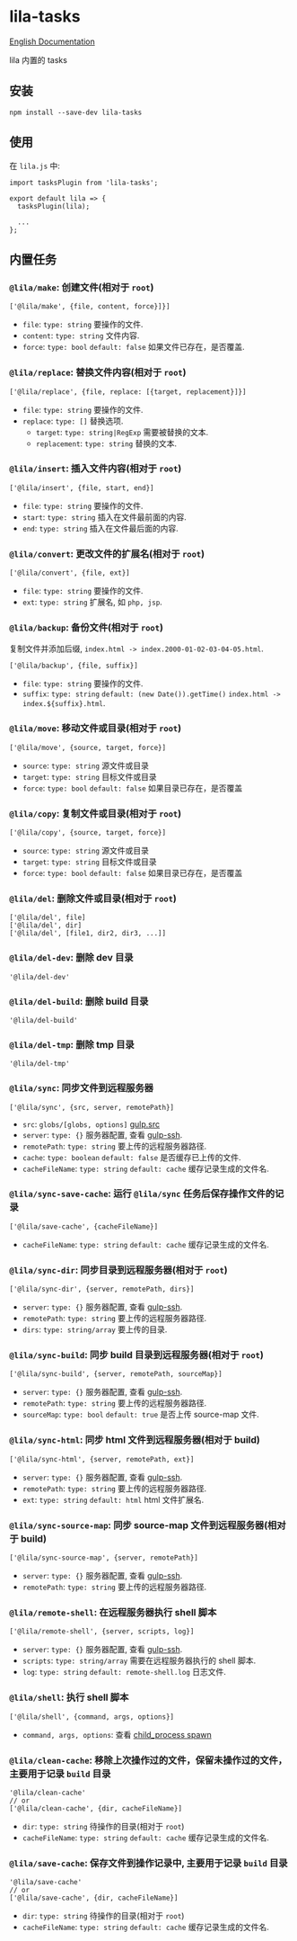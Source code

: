 # lila-tasks

[English Documentation](./README.en.md)

lila 内置的 tasks

## 安装

```
npm install --save-dev lila-tasks
```

## 使用

在 `lila.js` 中:

```
import tasksPlugin from 'lila-tasks';

export default lila => {
  tasksPlugin(lila);

  ...
};
```

## 内置任务

### `@lila/make`: 创建文件(相对于 `root`)

```
['@lila/make', {file, content, force}]}]
```

- `file`: `type: string` 要操作的文件.
- `content`: `type: string` 文件内容.
- `force`: `type: bool` `default: false` 如果文件已存在，是否覆盖.

### `@lila/replace`: 替换文件内容(相对于 `root`)

```
['@lila/replace', {file, replace: [{target, replacement}]}]
```

- `file`: `type: string` 要操作的文件.
- `replace`: `type: []` 替换选项.
  - `target`: `type: string|RegExp` 需要被替换的文本.
  - `replacement`: `type: string` 替换的文本.

### `@lila/insert`: 插入文件内容(相对于 `root`)

```
['@lila/insert', {file, start, end}]
```

- `file`: `type: string` 要操作的文件.
- `start`: `type: string` 插入在文件最前面的内容.
- `end`: `type: string` 插入在文件最后面的内容.

### `@lila/convert`: 更改文件的扩展名(相对于 `root`)

```
['@lila/convert', {file, ext}]
```

- `file`: `type: string` 要操作的文件.
- `ext`: `type: string` 扩展名, 如 `php, jsp`.

### `@lila/backup`: 备份文件(相对于 `root`)

复制文件并添加后缀, `index.html -> index.2000-01-02-03-04-05.html`.

```
['@lila/backup', {file, suffix}]
```

- `file`: `type: string` 要操作的文件.
- `suffix`: `type: string` `default: (new Date()).getTime()` `index.html -> index.${suffix}.html`.

### `@lila/move`: 移动文件或目录(相对于 `root`)

```
['@lila/move', {source, target, force}]
```

- `source`: `type: string` 源文件或目录
- `target`: `type: string` 目标文件或目录
- `force`: `type: bool` `default: false` 如果目录已存在，是否覆盖

### `@lila/copy`: 复制文件或目录(相对于 `root`)

```
['@lila/copy', {source, target, force}]
```

- `source`: `type: string` 源文件或目录
- `target`: `type: string` 目标文件或目录
- `force`: `type: bool` `default: false` 如果目录已存在，是否覆盖

### `@lila/del`: 删除文件或目录(相对于 `root`)

```
['@lila/del', file]
['@lila/del', dir]
['@lila/del', [file1, dir2, dir3, ...]]
```

### `@lila/del-dev`: 删除 dev 目录

```
'@lila/del-dev'
```

### `@lila/del-build`: 删除 build 目录

```
'@lila/del-build'
```

### `@lila/del-tmp`: 删除 tmp 目录

```
'@lila/del-tmp'
```

### `@lila/sync`: 同步文件到远程服务器

```
['@lila/sync', {src, server, remotePath}]
```

- `src`: `globs/[globs, options]` [gulp.src](https://gulpjs.com/docs/en/api/src)
- `server`: `type: {}` 服务器配置, 查看 [gulp-ssh](https://github.com/teambition/gulp-ssh).
- `remotePath`: `type: string` 要上传的远程服务器路径.
- `cache`: `type: boolean` `default: false` 是否缓存已上传的文件.
- `cacheFileName`: `type: string` `default: cache` 缓存记录生成的文件名.

### `@lila/sync-save-cache`: 运行 `@lila/sync` 任务后保存操作文件的记录

```
['@lila/save-cache', {cacheFileName}]
```

- `cacheFileName`: `type: string` `default: cache` 缓存记录生成的文件名.

### `@lila/sync-dir`: 同步目录到远程服务器(相对于 `root`)

```
['@lila/sync-dir', {server, remotePath, dirs}]
```

- `server`: `type: {}` 服务器配置, 查看 [gulp-ssh](https://github.com/teambition/gulp-ssh).
- `remotePath`: `type: string` 要上传的远程服务器路径.
- `dirs`: `type: string/array` 要上传的目录.

### `@lila/sync-build`: 同步 build 目录到远程服务器(相对于 `root`)

```
['@lila/sync-build', {server, remotePath, sourceMap}]
```

- `server`: `type: {}` 服务器配置, 查看 [gulp-ssh](https://github.com/teambition/gulp-ssh).
- `remotePath`: `type: string` 要上传的远程服务器路径.
- `sourceMap`: `type: bool` `default: true` 是否上传 source-map 文件.

### `@lila/sync-html`: 同步 html 文件到远程服务器(相对于 build)

```
['@lila/sync-html', {server, remotePath, ext}]
```

- `server`: `type: {}` 服务器配置, 查看 [gulp-ssh](https://github.com/teambition/gulp-ssh).
- `remotePath`: `type: string` 要上传的远程服务器路径.
- `ext`: `type: string` `default: html` html 文件扩展名.

### `@lila/sync-source-map`: 同步 source-map 文件到远程服务器(相对于 build)

```
['@lila/sync-source-map', {server, remotePath}]
```

- `server`: `type: {}` 服务器配置, 查看 [gulp-ssh](https://github.com/teambition/gulp-ssh).
- `remotePath`: `type: string` 要上传的远程服务器路径.

### `@lila/remote-shell`: 在远程服务器执行 shell 脚本

```
['@lila/remote-shell', {server, scripts, log}]
```

- `server`: `type: {}` 服务器配置, 查看 [gulp-ssh](https://github.com/teambition/gulp-ssh).
- `scripts`: `type: string/array` 需要在远程服务器执行的 shell 脚本.
- `log`: `type: string` `default: remote-shell.log` 日志文件.

### `@lila/shell`: 执行 shell 脚本

```
['@lila/shell', {command, args, options}]
```

- `command, args, options`: 查看 [child_process spawn](https://nodejs.org/dist/latest-v10.x/docs/api/child_process.html#child_process_child_process_spawn_command_args_options)

### `@lila/clean-cache`: 移除上次操作过的文件，保留未操作过的文件，主要用于记录 `build` 目录

```
'@lila/clean-cache'
// or
['@lila/clean-cache', {dir, cacheFileName}]
```

- `dir`: `type: string` 待操作的目录(相对于 `root`)
- `cacheFileName`: `type: string` `default: cache` 缓存记录生成的文件名.

### `@lila/save-cache`: 保存文件到操作记录中, 主要用于记录 `build` 目录

```
'@lila/save-cache'
// or
['@lila/save-cache', {dir, cacheFileName}]
```

- `dir`: `type: string` 待操作的目录(相对于 `root`)
- `cacheFileName`: `type: string` `default: cache` 缓存记录生成的文件名.
